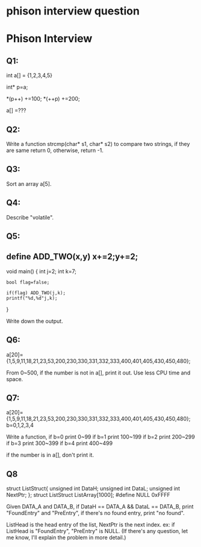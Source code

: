 # phison interview question

# Phison Interview


## Q1:

int a[] = {1,2,3,4,5}

int* p=a;

*(p++) +=100;
*(++p) +=200;


a[] =???



## Q2:

Write a function strcmp(char* s1, char* s2) to compare two strings, if they are same return 0, otherwise, return -1.


## Q3:

Sort an array a[5].

## Q4:

Describe "volatile".

## Q5:

## define ADD_TWO(x,y) x+=2;y+=2;

void main()
{
	int j=2;
	int k=7;

	bool flag=false;

	if(flag) ADD_TWO(j,k);
	printf("%d,%d"j,k);
}

Write down the output.

## Q6:
a[20]={1,5,9,11,18,21,23,53,200,230,330,331,332,333,400,401,405,430,450,480};

From 0~500, if the number is not in a[], print it out.
Use less CPU time and space.

## Q7:
a[20]={1,5,9,11,18,21,23,53,200,230,330,331,332,333,400,401,405,430,450,480};
b=0,1,2,3,4

Write a function,
if b=0 print    0~99
if b=1 print  100~199
if b=2 print  200~299
if b=3 print  300~399
if b=4 print  400~499

if the number is in a[], don't print it.

## Q8

struct ListStruct{
    unsigned int DataH;
    unsigned int DataL;
    unsigned int NextPtr;
};
struct ListStruct ListArray[1000];
#define NULL 0xFFFF

Given DATA_A and DATA_B, if DataH == DATA_A && DataL == DATA_B, print "FoundEntry" and "PreEntry", if there's no found entry,
print "no found".

ListHead is the head entry of the list, NextPtr is the next index.
ex: if ListHead is "FoundEntry", "PreEntry" is NULL.
(If there's any question, let me know, I'll explain the problem in more detail.)
